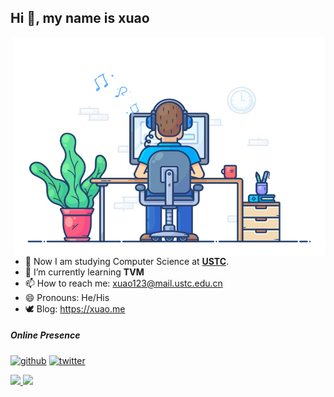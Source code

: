## Hi 👋, my name is xuao

<img align="right" src="https://github.com/xuao1/xuao1/blob/main/developer.gif" alt="Hola Coders" width="500" height="350"/> 

- 🔭 Now I am studying Computer Science at **[USTC](http://english.ustc.edu.cn/)**.
- 🌱 I’m currently learning **TVM**
- 📫 How to reach me: xuao123@mail.ustc.edu.cn
- 😄 Pronouns: He/His
- 🕊️ Blog: https://xuao.me

##### Online Presence

[<img src='https://cdn.jsdelivr.net/npm/simple-icons@3.0.1/icons/github.svg' alt='github' height='40'>](https://github.com/xuao1)  [<img src='https://cdn.jsdelivr.net/npm/simple-icons@3.0.1/icons/twitter.svg' alt='twitter' height='40'>](https://twitter.com/xuao90900468)

<div>
  <a href="https://github.com/xuao1">
  <img height="180em" src="https://github-readme-stats.vercel.app/api?username=xuao1&show_icons=true&include_all_commits=true&count_private=true"/>
  <img height="180em" src="https://github-readme-stats.vercel.app/api/top-langs/?username=xuao1&layout=compact&langs_count=6&icon_color=f3437a&bg_color=30,f2ffe6,e6ffff"/>
</div>

